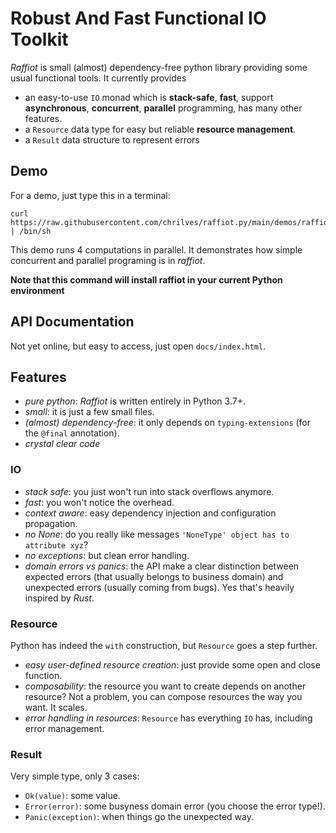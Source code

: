 # Robust And Fast Functional IO Toolkit

*Raffiot* is small (almost) dependency-free python library providing some
usual functional tools. It currently provides
- an easy-to-use `IO` monad which is **stack-safe**, **fast**, support
  **asynchronous**, **concurrent**, **parallel** programming, has many other features.
- a `Resource` data type for easy but reliable **resource management**.
- a `Result` data structure to represent errors

## Demo

For a demo, just type this in a terminal:

```shell script
curl https://raw.githubusercontent.com/chrilves/raffiot.py/main/demos/raffiot_demo.sh | /bin/sh
```

This demo runs 4 computations in parallel. It demonstrates how simple concurrent
and parallel programing is in *raffiot*.

**Note that this command will install raffiot in your current Python environment**

## API Documentation

Not yet online, but easy to access, just open `docs/index.html`.

## Features

- *pure python*: *Raffiot* is written entirely in Python 3.7+.
- *small*: it is just a few small files.
- *(almost) dependency-free*: it only depends on `typing-extensions` (for the
  `@final` annotation).
- *crystal clear code*  

### IO

- *stack safe*: you just won't run into stack overflows anymore.
- *fast*: you won't notice the overhead.
- *context aware*: easy dependency injection and configuration propagation.
- *no None*: do you really like messages `'NoneType' object has to attribute xyz`?
- *no exceptions*: but clean error handling.
- *domain errors vs panics*: the API make a clear distinction between expected
  errors (that usually belongs to business domain) and unexpected errors
  (usually coming from bugs). Yes that's heavily inspired by *Rust*.

### Resource

Python has indeed the `with` construction, but `Resource` goes a step further.

- *easy user-defined resource creation*: just provide some open and close
  function.
- *composability*: the resource you want to create depends on another resource?
  Not a problem, you can compose resources the way you want. It scales.
- *error handling in resources*: `Resource` has everything `IO` has, including
  error management.

### Result

Very simple type, only 3 cases:

- `Ok(value)`: some value.
- `Error(error)`: some busyness domain error (you choose the error type!).
- `Panic(exception)`: when things go the unexpected way.





